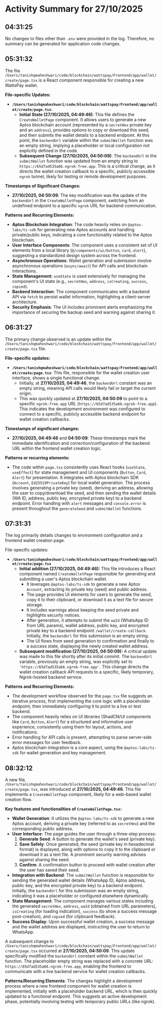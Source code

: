 # Activity Summary for 27/10/2025

## 04:31:25
No changes to files other than `.env` were provided in the log. Therefore, no summary can be generated for application code changes.

## 05:31:32
The file `/Users/tanishqmaheshwari/code/blockchain/wattspay/Frontend/app/wallet/create/page.tsx` is a React component responsible for creating a new WattsPay wallet.

**File-specific Updates:**

*   **`/Users/tanishqmaheshwari/code/blockchain/wattspay/Frontend/app/wallet/create/page.tsx`**:
    *   **Initial State (27/10/2025, 04:49:46)**: This file defines the `CreateWalletPage` component. It allows users to generate a new Aptos blockchain account (represented by a `secretHex` private key and an `address`), provides options to copy or download this seed, and then submits the wallet details to a backend endpoint. At this point, the `backendUrl` variable within the `submitWallet` function was an empty string, implying a placeholder or local configuration not explicitly defined in the code.
    *   **Subsequent Change (27/10/2025, 04:50:09)**: The `backendUrl` in the `submitWallet` function was updated from an empty string to `https://65d7ad535a66.ngrok-free.app`. This is a critical change, as it directs the wallet creation callback to a specific, publicly accessible `ngrok` tunnel, likely for testing or remote development purposes.

**Timestamps of Significant Changes:**

*   **27/10/2025, 04:50:09**: The key modification was the update of the `backendUrl` in the `CreateWalletPage` component, switching from an undefined endpoint to a specific `ngrok` URL for backend communication.

**Patterns and Recurring Elements:**

*   **Aptos Blockchain Integration**: The code heavily relies on `@aptos-labs/ts-sdk` for generating new Aptos accounts and handling private/public keys, indicating a core functionality related to the Aptos blockchain.
*   **User Interface Components**: The component uses a consistent set of UI elements from a local library (`@/components/ui/button`, `card`, `alert`), suggesting a standardized design system across the frontend.
*   **Asynchronous Operations**: Wallet generation and submission involve asynchronous operations (`async/await`) for API calls and blockchain interactions.
*   **State Management**: `useState` is used extensively for managing the component's UI state (e.g., `secretHex`, `address`, `isCreating`, `success`, `copied`).
*   **Backend Interaction**: The component communicates with a backend API via `fetch` to persist wallet information, highlighting a client-server architecture.
*   **Security Emphasis**: The UI includes prominent alerts emphasizing the importance of securing the backup seed and warning against sharing it.

## 06:31:27
The primary change observed is an update within the `/Users/tanishqmaheshwari/code/blockchain/wattspay/Frontend/app/wallet/create/page.tsx` file.

**File-specific updates:**

*   **`/Users/tanishqmaheshwari/code/blockchain/wattspay/Frontend/app/wallet/create/page.tsx`**: This file, responsible for the wallet creation user interface, shows a single functional change.
    *   Initially, at **27/10/2025, 04:49:46**, the `backendUrl` constant was an empty string, meaning API calls would likely fail or target the current origin.
    *   This was quickly updated at **27/10/2025, 04:50:09** to point to a specific `ngrok-free.app` URL (`https://65d7ad535a66.ngrok-free.app`). This indicates the development environment was configured to connect to a specific, publicly accessible backend endpoint for wallet creation callbacks.

**Timestamps of significant changes:**

*   **27/10/2025, 04:49:46** and **04:50:09**: These timestamps mark the immediate identification and correction/configuration of the backend URL within the frontend wallet creation logic.

**Patterns or recurring elements:**

*   The code within `page.tsx` consistently uses React hooks (`useState`, `useEffect`) for state management and UI components (`Button`, `Card`, `Alert`) for presentation. It integrates with Aptos blockchain SDK (`Account`, `Ed25519PrivateKey`) for local wallet generation. The process involves generating a private key (seed), deriving an address, allowing the user to copy/download the seed, and then sending the wallet details (WA ID, address, public key, encrypted private key) to a backend endpoint. Error handling with `alert` messages and `console.error` is present throughout the `generateSeed` and `submitWallet` functions.

## 07:31:31
The log primarily details changes to environment configuration and a frontend wallet creation page.

File-specific updates:

*   **`/Users/tanishqmaheshwari/code/blockchain/wattspay/Frontend/app/wallet/create/page.tsx`**
    *   **Initial addition (27/10/2025, 04:49:46):** This file introduces a React component named `CreateWalletPage` responsible for generating and submitting a user's Aptos blockchain wallet.
        *   It leverages `@aptos-labs/ts-sdk` to generate a new Aptos `Account`, extracting its private key (seed) and public address.
        *   The page provides UI elements for users to generate the seed, copy it to their clipboard, or download it as a text file for secure storage.
        *   It includes warnings about keeping the seed private and highlights security notices.
        *   After generation, it attempts to submit the `waId` (WhatsApp ID from URL params), wallet address, public key, and encrypted private key to a backend endpoint `/wallet/create-callback`. Initially, the `backendUrl` for this submission is an empty string.
        *   The UI flows from seed generation to confirmation and finally to a success state, displaying the newly created wallet address.
    *   **Subsequent modification (27/10/2025, 04:50:09):** A critical update was made to this file shortly after its initial commit. The `backendUrl` variable, previously an empty string, was explicitly set to `'https://65d7ad535a66.ngrok-free.app'`. This change directs the wallet creation callback API requests to a specific, likely temporary, Ngrok-hosted backend service.

**Patterns and Recurring Elements:**

*   The development workflow observed for the `page.tsx` file suggests an iterative process, first implementing the core logic with a placeholder endpoint, then immediately configuring it to point to a live or test backend.
*   The component heavily relies on UI libraries (ShadCN/UI components like `Card`, `Button`, `Alert`) for a structured and informative user experience, consistently using them for layout, actions, and notifications.
*   Error handling for API calls is present, attempting to parse server-side error messages for user feedback.
*   Aptos blockchain integration is a core aspect, using the `@aptos-labs/ts-sdk` for wallet generation and key management.

## 08:32:12
A new file, `/Users/tanishqmaheshwari/code/blockchain/wattspay/Frontend/app/wallet/create/page.tsx`, was introduced at **27/10/2025, 04:49:46**. This file implements a `CreateWalletPage` component, likely for a web-based wallet creation flow.

**Key features and functionalities of `CreateWalletPage.tsx`:**

*   **Wallet Generation**: It utilizes the `@aptos-labs/ts-sdk` to generate a new Aptos account, deriving a private key (referred to as `secretHex`) and the corresponding public address.
*   **User Interface**: The page guides the user through a three-step process:
    1.  **Generate Seed**: A button to generate the wallet's seed (private key).
    2.  **Save Safely**: Once generated, the seed (private key in hexadecimal format) is displayed, along with options to copy it to the clipboard or download it as a text file. A prominent security warning advises against sharing the seed.
    3.  **Confirm**: A confirmation button to proceed with wallet creation after the user has saved their seed.
*   **Integration with Backend**: The `submitWallet` function is responsible for sending the generated wallet details (WhatsApp ID, Aptos address, public key, and the encrypted private key) to a backend endpoint. Initially, the `backendUrl` for this submission was an empty string, indicating it was a placeholder or configured elsewhere dynamically.
*   **State Management**: The component manages various states including the generated `secretHex`, `address`, `waId` (obtained from URL parameters), `isCreating` (for loading indication), `success` (to show a success message post-creation), and `copied` (for clipboard feedback).
*   **Success Display**: Upon successful wallet creation, a success message and the wallet address are displayed, instructing the user to return to WhatsApp.

A subsequent change to `/Users/tanishqmaheshwari/code/blockchain/wattspay/Frontend/app/wallet/create/page.tsx` occurred at **27/10/2025, 04:50:09**. This update specifically modified the `backendUrl` constant within the `submitWallet` function. The placeholder empty string was replaced with a concrete URL: `https://65d7ad535a66.ngrok-free.app`, enabling the frontend to communicate with a live backend service for wallet creation callbacks.

**Patterns/Recurring Elements**:
The changes highlight a development process where a new frontend component for wallet creation is implemented, initially with a placeholder backend URL, which is then quickly updated to a functional endpoint. This suggests an active development phase, potentially involving testing with temporary public URLs (like ngrok).